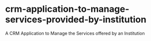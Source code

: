 # crm-application-to-manage-services-provided-by-institution
A CRM Application to Manage the Services offered by an Institution 
